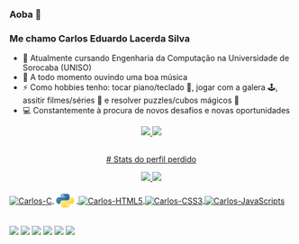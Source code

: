 ### Aoba 👋
### Me chamo Carlos Eduardo Lacerda Silva

- 📖 Atualmente cursando Engenharia da Computação na Universidade de Sorocaba (UNISO)
- 🎵 A todo momento ouvindo uma boa música
- ⚡ Como hobbies tenho: tocar piano/teclado 🎹, jogar com a galera 🕹️, assitir filmes/séries 🍿 e resolver puzzles/cubos mágicos 🎲
- 💻 Constantemente à procura de novos desafios e novas oportunidades

<div align="center">
  <a href="https://github.com/carlosedulacerda">
  <img height="180em" src="https://github-readme-stats.vercel.app/api?username=carlosedulacerda&show_icons=true&theme=yeblu&include_all_commits=true&count_private=true"/>
  <img height="180em" src="https://github-readme-stats.vercel.app/api/top-langs/?username=carlosedulacerda&layout=compact&theme=yeblu&hide=jupyter%20notebook"/>
</div>

<br>

<div align="center">
  <p> # Stats do perfil perdido </p>
  <img height="180em" src="https://github-readme-stats.vercel.app/api?username=carlosedu2001&show_icons=true&theme=yeblu&include_all_commits=true&count_private=true"/>
  <img height="180em" src="https://github-readme-stats.vercel.app/api/top-langs/?username=carlosedu2001&layout=compact&theme=yeblu&hide=jupyter%20notebook"/>
</div>
  
<div style="display: inline_block"><br>
  <img align="center" alt="Carlos-C" height="30" width="40" src="https://cdn.jsdelivr.net/gh/devicons/devicon/icons/c/c-original.svg">
  <img align="center" alt="Carlos-Python" height="30" width="40" src="https://raw.githubusercontent.com/devicons/devicon/master/icons/python/python-original.svg">
  <img align="center" alt="Carlos-HTML5" height="30" width="40" src="https://cdn.jsdelivr.net/gh/devicons/devicon/icons/html5/html5-original.svg">
  <img align="center" alt="Carlos-CSS3" height="30" width="40" src="https://cdn.jsdelivr.net/gh/devicons/devicon/icons/css3/css3-original.svg">
  <img align="center" alt="Carlos-JavaScripts" height="30" width="40" src="https://cdn.jsdelivr.net/gh/devicons/devicon/icons/javascript/javascript-original.svg">
</div>
  
  ##
  
<div> 
  <a href="https://instagram.com/carlosedu_ls" target="_blank"><img src="https://img.shields.io/badge/Instagram-E4405F?style=for-the-badge&logo=instagram&logoColor=white" target="_blank"></a> 
  <a href = "mailto:kdu-lacerda@hotmail.com"><img src="https://img.shields.io/badge/Microsoft_Outlook-0078D4?style=for-the-badge&logo=microsoft-outlook&logoColor=white" target="_blank"></a>
  <a href="https://www.linkedin.com/in/carlos-lacerda-8a762b200/" target="_blank"><img src="https://img.shields.io/badge/-LinkedIn-%230077B5?style=for-the-badge&logo=linkedin&logoColor=white" target="_blank"></a>
  <a target="_blank"><img src="https://img.shields.io/badge/KaDu110801-003791?style=for-the-badge&logo=playstation&logoColor=white" target="_blank"></a>
  <a target="_blank"><img src="https://img.shields.io/badge/CarlosEdu-000000?style=for-the-badge&logo=steam&logoColor=white" target="_blank"></a>
  <a target="_blank"><img src="https://img.shields.io/badge/SouEuCarlos-D32936?style=for-the-badge&logo=riot-games&logoColor=white" target="_blank"></a>
  
</div>
